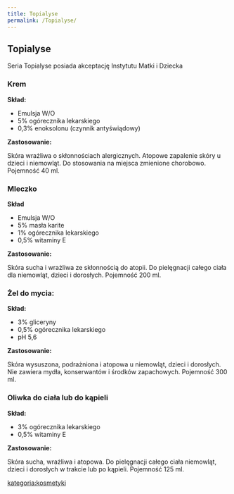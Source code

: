 ```yaml
---
title: Topialyse
permalink: /Topialyse/
---
```


Topialyse
---------

Seria Topialyse posiada akceptację Instytutu Matki i Dziecka

### Krem

**Skład:**

-   Emulsja W/O
-   5% ogórecznika lekarskiego
-   0,3% enoksolonu (czynnik antyświądowy)

**Zastosowanie:**

Skóra wrażliwa o skłonnościach alergicznych. Atopowe zapalenie skóry u dzieci i niemowląt. Do stosowania na miejsca zmienione chorobowo. Pojemność 40 ml.

### Mleczko

**Skład**

-   Emulsja W/O
-   5% masła karite
-   1% ogórecznika lekarskiego
-   0,5% witaminy E

**Zastosowanie:**

Skóra sucha i wrażliwa ze skłonnością do atopii. Do pielęgnacji całego ciała dla niemowląt, dzieci i dorosłych. Pojemność 200 ml.

### Żel do mycia:

**Skład:**

-   3% gliceryny
-   0,5% ogórecznika lekarskiego
-   pH 5,6

**Zastosowanie:**

Skóra wysuszona, podrażniona i atopowa u niemowląt, dzieci i dorosłych. Nie zawiera mydła, konserwantów i środków zapachowych. Pojemność 300 ml.

### Oliwka do ciała lub do kąpieli

**Skład:**

-   3% ogórecznika lekarskiego
-   0,5% witaminy E

**Zastosowanie:**

Skóra sucha, wrażliwa i atopowa. Do pielęgnacji całego ciała niemowląt, dzieci i dorosłych w trakcie lub po kąpieli. Pojemność 125 ml.

[kategoria:kosmetyki](/kategoria:kosmetyki "wikilink")